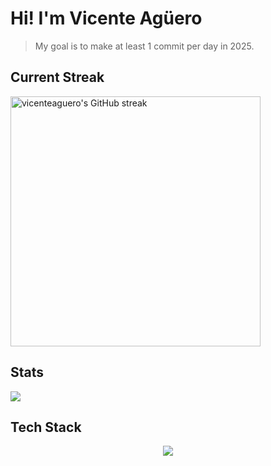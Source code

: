 # Hi! I'm Vicente Agüero

> My goal is to make at least 1 commit per day in 2025.

## Current Streak

<img width="400px" src="[![GitHub Streak](https://github-readme-streak-stats.herokuapp.com?user=vicenteaguero&theme=dark&hide_border=true&border_radius=10&date_format=M%20j%5B%2C%20Y%5D&fire=C2B27F&ring=C2B27F&currStreakLabel=C2B27F)](https://git.io/streak-stats)" alt="vicenteaguero's GitHub streak"/>

## Stats

<img  align="center"  src="https://github-readme-stats.vercel.app/api?username=vicenteaguero&theme=dark&show_icons=true&count_private=true" />

## Tech Stack

<p align="center">
  <a href="https://skillicons.dev">
    <img src="https://skillicons.dev/icons?i=bash,css,django,figma,git,githubactions,html,js,latex,linux,md,nginx,obsidian,opencv,postgres,py,pytorch,qt,r,react,redis,regex,ruby,sqlite,sklearn,tensorflow,ubuntu,vscode,&perline=14" />
  </a>
</p>
